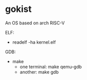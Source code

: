 # gokist
An OS based on arch RISC-V

ELF:
  - readelf -ha kernel.elf

GDB:
  - make
    - one terminal: make qemu-gdb
    - another:      make gdb
